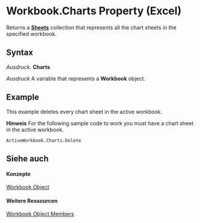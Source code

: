 
# Workbook.Charts Property (Excel)

Returns a  **[Sheets](048fd93c-bc27-4b58-358f-56fcee1710f8.md)** collection that represents all the chart sheets in the specified workbook.


## Syntax

 _Ausdruck_. **Charts**

 _Ausdruck_ A variable that represents a **Workbook** object.


## Example

This example deletes every chart sheet in the active workbook.




 **Hinweis**  For the following sample code to work you must have a chart sheet in the active workbook.




```
ActiveWorkbook.Charts.Delete
```


## Siehe auch


#### Konzepte


[Workbook Object](8c00aa60-c974-eed3-0812-3c9625eb0d4c.md)
#### Weitere Ressourcen


[Workbook Object Members](http://msdn.microsoft.com/library/dce102a3-25de-3ff4-2ce5-bc56e08baca7%28Office.15%29.aspx)